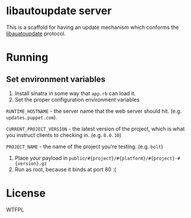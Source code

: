 # libautoupdate server

This is a scaffold for having an update mechanism which conforms the [libauatoupdate](https://github.com/pmq20/libautoupdate) protocol.


# Running
## Set environment variables

1. Install sinatra in some way that `app.rb` can load it.
1. Set the proper configuration environment variables

`RUNTIME_HOSTNAME` - the server name that the web server should hit. (e.g. `updates.puppet.com`).

`CURRENT_PROJECT_VERSION` - the latest version of the project, which is what you instruct clients to checking in. (e.g. `0.0.10`)

`PROJECT_NAME` - the name of the project you're testing. (e.g. `bolt`)

1. Place your payload in `public/#{project}/#{platform}/#{project}-#{version}.gz`
1. Run as root, because it binds at port 80 :(


# License
WTFPL
